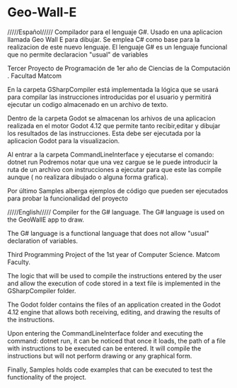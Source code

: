 # Geo-Wall-E
/////Español/////
Compilador para el lenguaje G#. Usado en una aplicacion llamada Geo Wall E para dibujar. Se emplea C# como base para la realizacion de este nuevo lenguaje.
El lenguaje G# es un lenguaje funcional que no permite declaracion "usual" de variables

Tercer Proyecto de Programación de 1er año de Ciencias de la Computación . Facultad Matcom

En la carpeta GSharpCompiler está implementada la lógica que se usará para compilar las instrucciones introducidas por el usuario y permitirá ejecutar un codigo almacenado en un archivo de texto.

Dentro de la carpeta Godot se almacenan los arhivos de una aplicacion realizada en el motor Godot 4.12 que permite tanto recibir,editar y dibujar los resultados de las instrucciones.
Esta debe ser ejecutada por la aplicacion Godot para la visualizacion.

Al entrar a la carpeta CommandLineInterface y ejecutarse  el comando: dotnet run 
Podremos notar que una vez cargue se le puede introducir la ruta de un archivo con instrucciones a ejecutar para que este las compile aunque ( no realizara dibujado o alguna forma grafica).

Por último Samples alberga ejemplos de código que pueden ser ejecutados para probar la funcionalidad del proyecto

/////English/////
Compiler for the G# language. The G# language is used on the GeoWallE app to draw.

The G# language is a functional language that does not allow "usual" declaration of variables.

Third Programming Project of the 1st year of Computer Science. Matcom Faculty.

The logic that will be used to compile the instructions entered by the user and allow the execution of code stored in a text file is implemented in the GSharpCompiler folder.

The Godot folder contains the files of an application created in the Godot 4.12 engine that allows both receiving, editing, and drawing the results of the instructions.

Upon entering the CommandLineInterface folder and executing the command: dotnet run, it can be noticed that once it loads, the path of a file with instructions to be executed can be entered. It will compile the instructions but will not perform drawing or any graphical form.

Finally, Samples holds code examples that can be executed to test the functionality of the project.